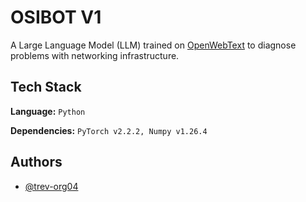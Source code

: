 # OSIBOT V1

A Large Language Model (LLM) trained on [OpenWebText](https://huggingface.co/datasets/Skylion007/openwebtext) to diagnose problems with networking infrastructure.


## Tech Stack

**Language:** `Python`

**Dependencies:** `PyTorch v2.2.2, Numpy v1.26.4`

## Authors

- [@trev-org04](https://github.com/trev-org04)

